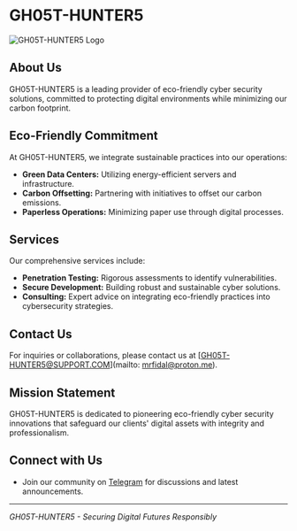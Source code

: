 # GH05T-HUNTER5

![GH05T-HUNTER5 Logo](https://avatars.githubusercontent.com/u/108191615?v=4)

## About Us

GH05T-HUNTER5 is a leading provider of eco-friendly cyber security solutions, committed to protecting digital environments while minimizing our carbon footprint.

## Eco-Friendly Commitment

At GH05T-HUNTER5, we integrate sustainable practices into our operations:
- **Green Data Centers:** Utilizing energy-efficient servers and infrastructure.
- **Carbon Offsetting:** Partnering with initiatives to offset our carbon emissions.
- **Paperless Operations:** Minimizing paper use through digital processes.

## Services

Our comprehensive services include:
- **Penetration Testing:** Rigorous assessments to identify vulnerabilities.
- **Secure Development:** Building robust and sustainable cyber solutions.
- **Consulting:** Expert advice on integrating eco-friendly practices into cybersecurity strategies.

## Contact Us

For inquiries or collaborations, please contact us at [GH05T-HUNTER5@SUPPORT.COM](mailto: mrfidal@proton.me).

## Mission Statement

GH05T-HUNTER5 is dedicated to pioneering eco-friendly cyber security innovations that safeguard our clients' digital assets with integrity and professionalism.

## Connect with Us

<!-- - Follow us on [Twitter](https://twitter.com/gh05t-hunter5) for updates and insights into sustainable cyber security.
- Connect with us on [Instagram](https://www.instagram.com/gh05t_hunter5) for behind-the-scenes and community engagement. -->
- Join our community on [Telegram](https://t.me/gh05t_hunter5) for discussions and latest announcements.

---

*GH05T-HUNTER5 - Securing Digital Futures Responsibly*
